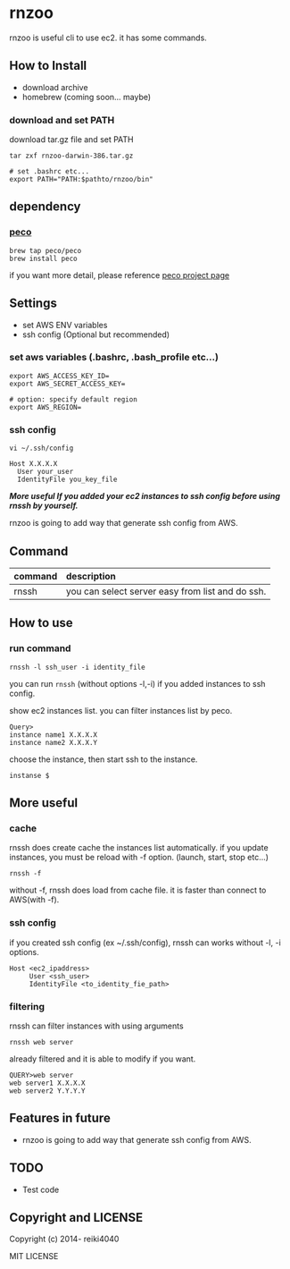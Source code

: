 rnzoo
====

rnzoo is useful cli to use ec2. it has some commands.


## How to Install

- download archive
- homebrew (coming soon... maybe)

### download and set PATH

download tar.gz file and set PATH

    tar zxf rnzoo-darwin-386.tar.gz

    # set .bashrc etc...
    export PATH="PATH:$pathto/rnzoo/bin"


## dependency

### [peco](https://github.com/peco/peco)

    brew tap peco/peco
    brew install peco

if you want more detail, please reference [peco project page](https://github.com/peco/peco)

## Settings

- set AWS ENV variables
- ssh config (Optional but recommended)

### set aws variables (.bashrc, .bash_profile etc...)

    export AWS_ACCESS_KEY_ID=
    export AWS_SECRET_ACCESS_KEY=
    
    # option: specify default region
    export AWS_REGION=


### ssh config

    vi ~/.ssh/config

    Host X.X.X.X
      User your_user
      IdentityFile you_key_file

***More useful If you added your ec2 instances to ssh config before using rnssh by yourself.***

rnzoo is going to add way that generate ssh config from AWS.

## Command

| command | description |
|:-|:-|
| rnssh | you can select server easy from list and do ssh. |

## How to use

### run command

    rnssh -l ssh_user -i identity_file

you can run `rnssh` (without options -l,-i) if you added instances to ssh config.

show ec2 instances list. you can filter instances list by peco.

    Query>
    instance name1 X.X.X.X
    instance name2 X.X.X.Y
    
choose the instance, then start ssh to the instance.

    instanse $ 

## More useful

### cache

rnssh does create cache the instances list automatically.
if you update instances, you must be reload with -f option.
(launch, start, stop etc...)

    rnssh -f

without -f, rnssh does load from cache file. it is faster than connect to AWS(with -f).

### ssh config

if you created ssh config (ex ~/.ssh/config), rnssh can works without -l, -i options.

    Host <ec2_ipaddress>
         User <ssh_user>
         IdentityFile <to_identity_fie_path>

### filtering

rnssh can filter instances with using arguments 

    rnssh web server

already filtered and it is able to modify if you want.

    QUERY>web server
    web server1 X.X.X.X
    web server2 Y.Y.Y.Y


## Features in future

- rnzoo is going to add way that generate ssh config from AWS.

## TODO

- Test code

## Copyright and LICENSE

Copyright (c) 2014- reiki4040

MIT LICENSE